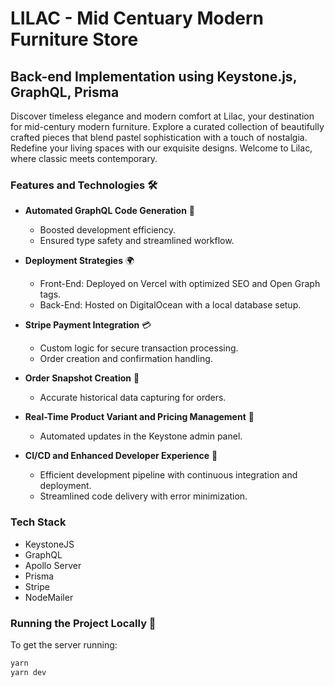 # LILAC - Mid Centuary Modern Furniture Store
## Back-end Implementation using Keystone.js, GraphQL, Prisma

Discover timeless elegance and modern comfort at Lilac, your destination for mid-century modern furniture. Explore a curated collection of beautifully crafted pieces that blend pastel sophistication with a touch of nostalgia. Redefine your living spaces with our exquisite designs. Welcome to Lilac, where classic meets contemporary.

### Features and Technologies 🛠️

- **Automated GraphQL Code Generation** 📝
  - Boosted development efficiency.
  - Ensured type safety and streamlined workflow.

- **Deployment Strategies** 🌍
  - Front-End: Deployed on Vercel with optimized SEO and Open Graph tags.
  - Back-End: Hosted on DigitalOcean with a local database setup.

- **Stripe Payment Integration** 💳
  - Custom logic for secure transaction processing.
  - Order creation and confirmation handling.

- **Order Snapshot Creation** 📸
  - Accurate historical data capturing for orders.

- **Real-Time Product Variant and Pricing Management** 🔄
  - Automated updates in the Keystone admin panel.

- **CI/CD and Enhanced Developer Experience** 👷
  - Efficient development pipeline with continuous integration and deployment.
  - Streamlined code delivery with error minimization.

### Tech Stack

- KeystoneJS
- GraphQL
- Apollo Server
- Prisma
- Stripe
- NodeMailer

### Running the Project Locally 🚀

To get the server running:

```bash
yarn
yarn dev

